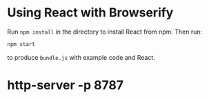 # Using React with Browserify

Run `npm install` in the directory to install React from npm. Then run:

```sh
npm start
```

to produce `bundle.js` with example code and React.

# http-server -p 8787
